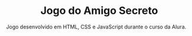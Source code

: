 <h1 align="center"> Jogo do Amigo Secreto </h1>
Jogo desenvolvido em HTML, CSS e JavaScript durante o curso da Alura.
